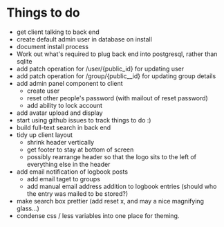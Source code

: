 # Things to do

- get client talking to back end
- create default admin user in database on install
- document install process
- Work out what's required to plug back end into postgresql, rather than sqlite
- add patch operation for /user/{public_id} for updating user
- add patch operation for /group/{public\_\_id} for updating group details
- add admin panel component to client
  - create user
  - reset other people's password (with mailout of reset password)
  - add ability to lock account
- add avatar upload and display
- start using github issues to track things to do :)
- build full-text search in back end
- tidy up client layout
  - shrink header vertically
  - get footer to stay at bottom of screen
  - possibly rearrange header so that the logo sits to the left of everything else in the header
- add email notification of logbook posts
  - add email taget to groups
  - add manual email address addition to logbook entries (should who the entry was mailed to be stored?)
- make search box prettier (add reset x, and may a nice magnifying glass...)
- condense css / less variables into one place for theming.
